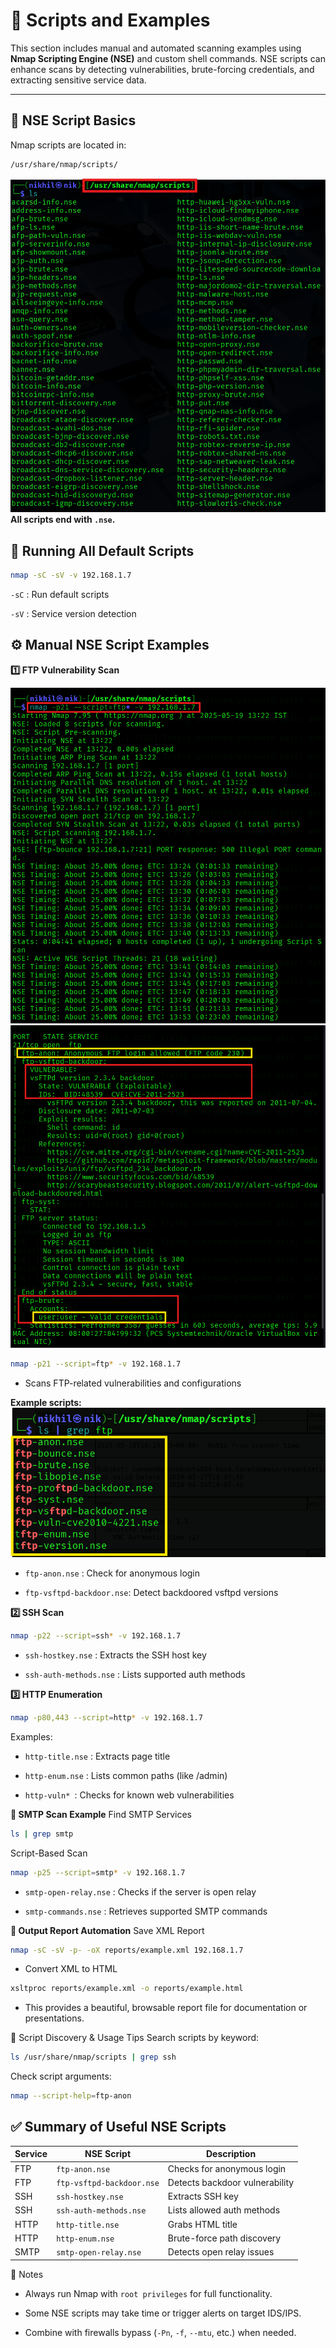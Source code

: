 # 🧠 Scripts and Examples

This section includes manual and automated scanning examples using **Nmap Scripting Engine (NSE)** and custom shell commands. NSE scripts can enhance scans by detecting vulnerabilities, brute-forcing credentials, and extracting sensitive service data.

---

## 📂 NSE Script Basics

Nmap scripts are located in:

```bash
/usr/share/nmap/scripts/
```
![ScriptList](/docs/image/Scripts.png)
**All scripts end with `.nse`.**

## 📜 Running All Default Scripts
```bash
nmap -sC -sV -v 192.168.1.7
```
`-sC` : Run default scripts

`-sV` : Service version detection

## ⚙️ Manual NSE Script Examples
**1️⃣ FTP Vulnerability Scan**

![FTPScript](/docs/image/Scripts_3FTP.png)
![FTPScript](/docs/image/Scripts_4FTP.png)
```bash
nmap -p21 --script=ftp* -v 192.168.1.7
```
- Scans FTP-related vulnerabilities and configurations

**Example scripts:**
![FTP](/docs/image/Scripts_1.png)


- `ftp-anon.nse` : Check for anonymous login

- `ftp-vsftpd-backdoor.nse`: Detect backdoored vsftpd versions

**2️⃣ SSH Scan**
```bash
nmap -p22 --script=ssh* -v 192.168.1.7
```
- `ssh-hostkey.nse` : Extracts the SSH host key

- `ssh-auth-methods.nse` : Lists supported auth methods

**3️⃣ HTTP Enumeration**
```bash
nmap -p80,443 --script=http* -v 192.168.1.7
```
Examples:

- `http-title.nse` : Extracts page title

- `http-enum.nse` : Lists common paths (like /admin)

- `http-vuln* `: Checks for known web vulnerabilities

**🔐 SMTP Scan Example**
Find SMTP Services

```bash
ls | grep smtp
```
Script-Based Scan
```bash
nmap -p25 --script=smtp* -v 192.168.1.7
```
  -  `smtp-open-relay.nse` : Checks if the server is open relay

  -  `smtp-commands.nse` : Retrieves supported SMTP commands

**📄 Output Report Automation**
Save XML Report
```bash
nmap -sC -sV -p- -oX reports/example.xml 192.168.1.7
```
- Convert XML to HTML
```bash
xsltproc reports/example.xml -o reports/example.html
```
- This provides a beautiful, browsable report file for documentation or presentations.

🧰 Script Discovery & Usage Tips
Search scripts by keyword:
```bash
ls /usr/share/nmap/scripts | grep ssh
```
Check script arguments:

```bash
nmap --script-help=ftp-anon
```

## ✅ Summary of Useful NSE Scripts

| Service | NSE Script                   | Description                     |
|---------|------------------------------|---------------------------------|
| FTP     | `ftp-anon.nse`              | Checks for anonymous login      |
| FTP     | `ftp-vsftpd-backdoor.nse`   | Detects backdoor vulnerability  |
| SSH     | `ssh-hostkey.nse`           | Extracts SSH key                |
| SSH     | `ssh-auth-methods.nse`      | Lists allowed auth methods      |
| HTTP    | `http-title.nse`            | Grabs HTML title                |
| HTTP    | `http-enum.nse`             | Brute-force path discovery      |
| SMTP    | `smtp-open-relay.nse`       | Detects open relay issues       |


📌 Notes
- Always run Nmap with `root privileges` for full functionality.

- Some NSE scripts may take time or trigger alerts on target IDS/IPS.

- Combine with firewalls bypass (`-Pn`, `-f`, `--mtu`, etc.) when needed.
